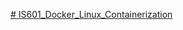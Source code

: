 [# IS601_Docker_Linux_Containerization](https://lchave.github.io/IS601_Docker_Linux_Containerization/)
